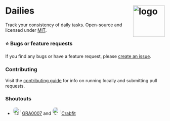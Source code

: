 # Dailies <img width="100" align="right" src="frontend/publc/vite.svg" alt="logo">

Track your consistency of daily tasks.
Open-source and licensed under [MIT](./LICENSE).

### ⭐️ Bugs or feature requests

If you find any bugs or have a feature request, please [create an issue](https://github.com/Prydeton/dailies/issues/new/choose).

### Contributing

Visit the [contributing guide](./CONTRIBUTING.md) for info on running locally and submitting pull requests.

### Shoutouts



- <img src="https://github.com/GRA0007.png" alt="GRA0007 Icon" width="25" height="25" style="border-radius: 50%;"> [GRA0007](https://github.com/GRA0007) and <img src="https://raw.githubusercontent.com/GRA0007/crab.fit/main/frontend/public/logo192.png" alt="Crabfit Icon" width="25" height="25" style="border-radius: 50%;"> [Crabfit](https://github.com/GRA0007/crab.fit/)
